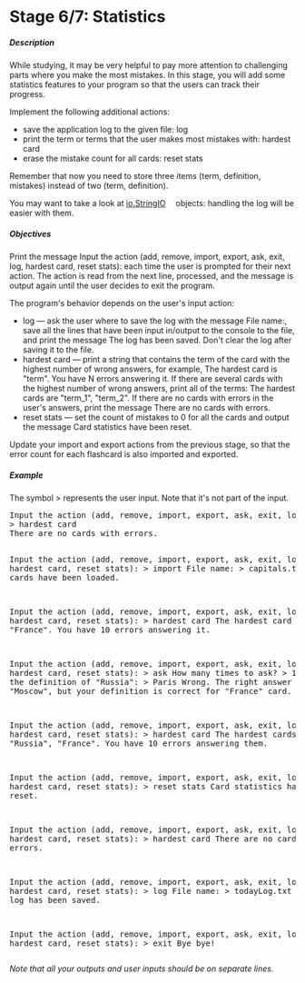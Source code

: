 <h1>Stage 6/7: Statistics</h1>
<h5>Description</h5>
<p>While studying, it may be very helpful to pay more attention to challenging parts where you make the most mistakes. In this stage, you will add some statistics features to your program so that the users can track their progress.</p>
<p>Implement the following additional actions:</p>
<ul>
    <li>save the application log to the given file:&nbsp;log</li>
    <li>print the term or terms that the user makes most mistakes with:&nbsp;hardest card</li>
    <li>erase the mistake count for all cards:&nbsp;reset stats</li>
</ul>
<p>Remember that now you need to store three items (term, definition, mistakes) instead of two (term, definition).</p>
<p>You may want to take a look at&nbsp;<a href="https://docs.python.org/3/library/io.html" rel="noopener noreferrer nofollow" target="_blank">io.StringIO<img src="http://localhost:63342/eduResources/icons/com/jetbrains/edu/learning/external_link_arrow@2x_dark.png" border="0" width="14" height="14"></a> objects: handling the log will be easier with them.</p>
<h5>Objectives</h5>
<p>Print the message&nbsp;Input the action (add, remove, import, export, ask, exit, log, hardest card, reset stats):&nbsp;each time the user is prompted for their next action. The action is read from the next line, processed, and the message is output again until the user decides to exit the program.</p>
<p>The program&apos;s behavior depends on the user&apos;s input action:</p>
<ul>
    <li>log&nbsp;&mdash; ask the user where to save the log with the message&nbsp;File name:, save all the lines that have been input in/output to the console to the file, and print the message&nbsp;The log has been saved.&nbsp;Don&apos;t clear the log after saving it to the file.</li>
    <li>hardest card&nbsp;&mdash; print a string that contains the term of the card with the highest number of wrong answers, for example,&nbsp;The hardest card is &quot;term&quot;. You have N errors answering it. If there are several cards with the highest number of wrong answers, print all of the terms:&nbsp;The hardest cards are &quot;term_1&quot;, &quot;term_2&quot;. If there are no cards with errors in the user&apos;s answers, print the message&nbsp;There are no cards with errors.</li>
    <li>reset stats&nbsp;&mdash; set the count of mistakes to 0 for all the cards and output the message&nbsp;Card statistics have been reset.</li>
</ul>
<p>Update your&nbsp;import&nbsp;and&nbsp;export&nbsp;actions from the previous stage, so that the error count for each flashcard is also imported and exported.</p>
<h5>Example</h5>
<p>The symbol&nbsp;&gt;&nbsp;represents the user input. Note that it&apos;s not part of the input.</p>
<pre>Input the action (add, remove, import, export, ask, exit, log, hardest card, reset stats):
&gt; hardest card
There are no cards with errors.

Input the action (add, remove, import, export, ask, exit, log, hardest card, reset stats):
&gt; import
File name:
&gt; capitals.txt
28 cards have been loaded.

Input the action (add, remove, import, export, ask, exit, log, hardest card, reset stats):
&gt; hardest card
The hardest card is &quot;France&quot;. You have 10 errors answering it.

Input the action (add, remove, import, export, ask, exit, log, hardest card, reset stats):
&gt; ask
How many times to ask?
&gt; 1
Print the definition of &quot;Russia&quot;:
&gt; Paris
Wrong. The right answer is &quot;Moscow&quot;, but your definition is correct for &quot;France&quot; card.

Input the action (add, remove, import, export, ask, exit, log, hardest card, reset stats):
&gt; hardest card
The hardest cards are &quot;Russia&quot;, &quot;France&quot;. You have 10 errors answering them.

Input the action (add, remove, import, export, ask, exit, log, hardest card, reset stats):
&gt; reset stats
Card statistics have been reset.

Input the action (add, remove, import, export, ask, exit, log, hardest card, reset stats):
&gt; hardest card
There are no cards with errors.

Input the action (add, remove, import, export, ask, exit, log, hardest card, reset stats):
&gt; log
File name:
&gt; todayLog.txt
The log has been saved.

Input the action (add, remove, import, export, ask, exit, log, hardest card, reset stats):
&gt; exit
Bye bye!</pre>
<p><em>Note that all your outputs and user inputs should be on separate lines.</em></p>